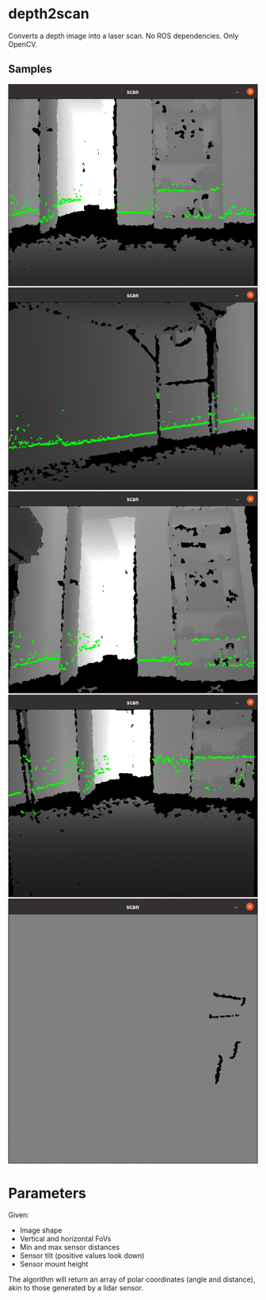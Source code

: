 # depth2scan

Converts a depth image into a laser scan. No ROS dependencies. Only OpenCV.

## Samples
<p align="center">   
<img src=screenshots/0_tilt.png>
<img src=screenshots/0_tilt_table.png>
<img src=screenshots/10_tilt.png>
<img src=screenshots/negative_10_tilt.png>
<img src=screenshots/scan.png>
</p>

# Parameters
Given:
- Image shape
- Vertical and horizontal FoVs
- Min and max sensor distances
- Sensor tilt (positive values look down)
- Sensor mount height

The algorithm will return an array of polar coordinates (angle and distance), akin to those
generated by a lidar sensor.
